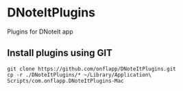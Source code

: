 # DNoteItPlugins

Plugins for DNoteIt app

## Install plugins using GIT

```
git clone https://github.com/onflapp/DNoteItPlugins.git
cp -r ./DNoteItPlugins/* ~/Library/Application\ Scripts/com.onflapp.DNoteItPlugins-Mac 
```
